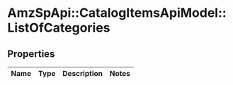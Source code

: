 # AmzSpApi::CatalogItemsApiModel::ListOfCategories

## Properties
Name | Type | Description | Notes
------------ | ------------- | ------------- | -------------

